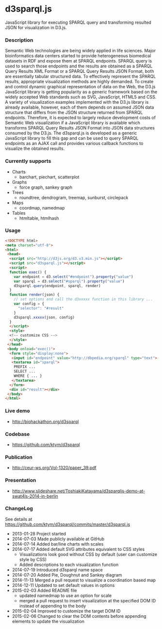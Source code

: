 d3sparql.js
===========

JavaScript library for executing SPARQL query and transforming resulted JSON for visualization in D3.js.

### Description

Semantic Web technologies are being widely applied in life sciences. Major bioinformatics data centers started to provide heterogeneous biomedical datasets in RDF and expose them at SPARQL endpoints. SPARQL query is used to search those endpoints and the results are obtained as a SPARQL Query Results XML Format or a SPARQL Query Results JSON Format, both are essentially tabular structured data. To effectively represent the SPARQL results, appropriate visualization methods are highly demanded. To create and control dynamic graphical representation of data on the Web, the D3.js JavaScript library is getting popularity as a generic framework based on the widely accepted Web standards such as SVG, JavaScript, HTML5 and CSS. A variety of visualization examples implemented with the D3.js library is already available, however, each of them depends on assumed JSON data structure that differs from the JSON structure returned from SPARQL endpoints. Therefore, it is expected to largely reduce development costs of Semantic Web visualization if a JavaScript library is available which transforms SPARQL Query Results JSON Format into JSON data structures consumed by the D3.js. The d3sparql.js is developed as a generic JavaScript library to fill this gap and can be used to query SPARQL endpoints as an AJAX call and provides various callback functions to visualize the obtained results.

### Currently supports

* Charts
  * barchart, piechart, scatterplot
* Graphs
  * force graph, sankey graph
* Trees
  * roundtree, dendrogram, treemap, sunburst, circlepack
* Maps
  * coordmap, namedmap
* Tables
  * htmltable, htmlhash

### Usage

```html
<!DOCTYPE html>
<meta charset="utf-8">
<html>
 <head>
  <script src="http://d3js.org/d3.v3.min.js"></script>
  <script src="d3sparql.js"></script>
  <script>
  function exec() {
    var endpoint = d3.select("#endpoint").property("value")
    var sparql = d3.select("#sparql").property("value")
    d3sparql.query(endpoint, sparql, render)
  }
  function render(json) {
    // set options and call the d3xxxxx function in this library ...
    var config = {
	  "selector": "#result"
	}
    d3sparql.xxxxx(json, config)
  }
  </script>
  <style>
  <!-- customize CSS -->
  </style>
 </head>
 <body onload="exec()">
  <form style="display:none">
   <input id="endpoint" value="http://dbpedia.org/sparql" type="text">
   <textarea id="sparql">
    PREFIX ...
    SELECT ...
    WHERE { ... }
   </textarea>
  </form>
  <div id="result"></div>
 </body>
</html>
```

### Live demo

* http://biohackathon.org/d3sparql

### Codebase

* https://github.com/ktym/d3sparql

### Publication

* http://ceur-ws.org/Vol-1320/paper_39.pdf

### Presentation

* http://www.slideshare.net/ToshiakiKatayama/d3sparqljs-demo-at-swat4ls-2014-in-berlin

### ChangeLog

See details at https://github.com/ktym/d3sparql/commits/master/d3sparql.js

* 2013-01-28 Project started
* 2014-07-03 Made publicly available at GitHub
* 2014-07-14 Added bar/line charts with scales
* 2014-07-17 Added default SVG attributes equivalent to CSS styles
  * Visualizations look good without CSS by default (user can customize style by CSS)
  * Added descriptions to each visualization function
* 2014-07-19 Introduced d3sparql name space
* 2014-07-20 Added Pie, Doughnut and Sankey diagram
* 2014-11-13 Merged a pull request to visualize a coordination based map
* 2014-12-11 Updated to set default values in options
* 2015-02-03 Added README file
  * updated namedmap to use an option for scale
  * merged a pull request to insert visualization at the specified DOM ID instead of appending to the body
* 2015-02-04 Improved to customize the target DOM ID
* 2015-02-06 Changed to clear the DOM contents before appending elements to update the visualization


